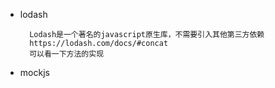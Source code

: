 - lodash

        Lodash是一个著名的javascript原生库，不需要引入其他第三方依赖
        https://lodash.com/docs/#concat
        可以看一下方法的实现

- mockjs

        